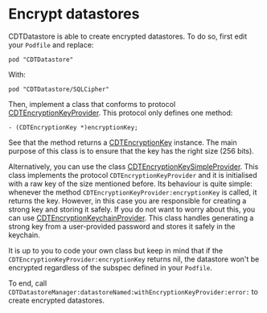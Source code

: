 # Encrypt datastores

CDTDatastore is able to create encrypted datastores. To do so, first edit your
`Podfile` and replace:

```
pod "CDTDatastore"
```

With:

```
pod "CDTDatastore/SQLCipher"
```

Then, implement a class that conforms to protocol
[CDTEncryptionKeyProvider][CDTEncryptionKeyProvider]. This protocol only
defines one method:

```
- (CDTEncryptionKey *)encryptionKey;
```

See that the method returns a [CDTEncryptionKey][CDTEncryptionKey] instance. The
main purpose of this class is to ensure that the key has the right size
(256 bits).

Alternatively, you can use the class
[CDTEncryptionKeySimpleProvider][CDTEncryptionKeySimpleProvider]. This class
implements the protocol `CDTEncryptionKeyProvider` and  it is initialised with a
raw key of the size mentioned before. Its behaviour is quite simple: whenever
the method `CDTEncryptionKeyProvider:encryptionKey` is called, it returns the
key. However, in this case you are responsible for creating a strong key and
storing it safely. If you do not want to worry about this, you can use
[CDTEncryptionKeychainProvider][CDTEncryptionKeychainProvider]. This class
handles generating a strong key from a user-provided password and stores it
safely in the keychain.

It is up to you to code your own class but keep in mind that if the
`CDTEncryptionKeyProvider:encryptionKey` returns nil, the datastore won't be
encrypted regardless of the subspec defined in your `Podfile`.

To end, call `CDTDatastoreManager:datastoreNamed:withEncryptionKeyProvider:error:`
to create encrypted datastores.

[CDTEncryptionKey]: ../Classes/common/Encryption/CDTEncryptionKey.h
[CDTEncryptionKeyProvider]: ../Classes/common/Encryption/CDTEncryptionKeyProvider.h
[CDTEncryptionKeychainProvider]: ../Classes/common/Encryption/Keychain/CDTEncryptionKeychainProvider.h
[CDTEncryptionKeySimpleProvider]: ../Classes/common/Encryption/CDTEncryptionKeySimpleProvider.h

